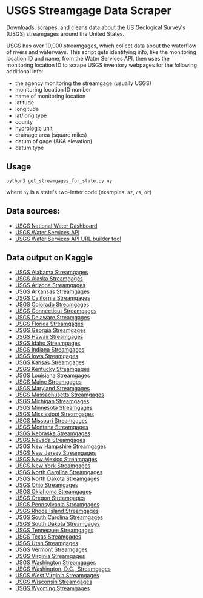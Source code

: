 # USGS Streamgage Data Scraper

Downloads, scrapes, and cleans data about the US Geological Survey's (USGS)
streamgages around the United States.

USGS has over 10,000 streamgages, which collect data about the waterflow of rivers
and waterways. This script gets identifying info, like the monitoring location ID 
and name, from the Water Services API, then uses the monitoring location ID to scrape
USGS inventory webpages for the following additional info:
- the agency monitoring the streamgage (usually USGS)
- monitoring location ID number
- name of monitoring location
- latitude
- longitude
- lat/long type
- county
- hydrologic unit
- drainage area (square miles)
- datum of gage (AKA elevation)
- datum type

## Usage
```
python3 get_streamgages_for_state.py ny
```

where `ny` is a state's two-letter code (examples: `az`, `ca`, `or`)

## Data sources:
* [USGS National Water Dashboard](https://dashboard.waterdata.usgs.gov/app/nwd/en/?aoi=default)
* [USGS Water Services API](https://waterdata.usgs.gov/nwis/rt)
* [USGS Water Services API URL builder tool](https://waterservices.usgs.gov/rest/IV-Test-Tool.html)

## Data output on Kaggle
* [USGS Alabama Streamgages](https://www.kaggle.com/datasets/protobioengineering/usgs-alabama-streamgages-may-2023)  
* [USGS Alaska Streamgages](https://www.kaggle.com/datasets/protobioengineering/usgs-alaska-streamgages-may-2023)  
* [USGS Arizona Streamgages](https://www.kaggle.com/datasets/protobioengineering/usgs-arizona-streamgages-may-2023)  
* [USGS Arkansas Streamgages](https://www.kaggle.com/datasets/protobioengineering/usgs-arkansas-streamgages-may-2023)  
* [USGS California Streamgages](https://www.kaggle.com/datasets/protobioengineering/usgs-california-streamgages-may-2023)  
* [USGS Colorado Streamgages](https://www.kaggle.com/datasets/protobioengineering/usgs-colorado-streamgages-may-2023)  
* [USGS Connecticut Streamgages](https://www.kaggle.com/datasets/protobioengineering/usgs-connecticut-streamgages-may-2023)  
* [USGS Delaware Streamgages](https://www.kaggle.com/datasets/protobioengineering/usgs-delaware-streamgages-may-2023)  
* [USGS Florida Streamgages](https://www.kaggle.com/datasets/protobioengineering/usgs-florida-streamgages-may-2023)  
* [USGS Georgia Streamgages](https://www.kaggle.com/datasets/protobioengineering/usgs-georgia-streamgages-may-2023)  
* [USGS Hawaii Streamgages](https://www.kaggle.com/datasets/protobioengineering/usgs-hawaii-streamgages-may-2023)  
* [USGS Idaho Streamgages](https://www.kaggle.com/datasets/protobioengineering/usgs-idaho-streamgages-may-2023)  
* [USGS Indiana Streamgages](https://www.kaggle.com/datasets/protobioengineering/usgs-indiana-streamgages-may-2023)  
* [USGS Iowa Streamgages](https://www.kaggle.com/datasets/protobioengineering/usgs-iowa-streamgages-may-2023)  
* [USGS Kansas Streamgages](https://www.kaggle.com/datasets/protobioengineering/usgs-kansas-streamgages-may-2023)  
* [USGS Kentucky Streamgages](https://www.kaggle.com/datasets/protobioengineering/usgs-kentucky-streamgages-may-2023)  
* [USGS Louisiana Streamgages](https://www.kaggle.com/datasets/protobioengineering/usgs-louisiana-streamgages-may-2023)  
* [USGS Maine Streamgages](https://www.kaggle.com/datasets/protobioengineering/usgs-maine-streamgages-may-2023)  
* [USGS Maryland Streamgages](https://www.kaggle.com/datasets/protobioengineering/usgs-maryland-streamgages-may-2023)  
* [USGS Massachusetts Streamgages](https://www.kaggle.com/datasets/protobioengineering/usgs-massachusetts-streamgages-may-2023)  
* [USGS Michigan Streamgages](https://www.kaggle.com/datasets/protobioengineering/usgs-michigan-streamgages-may-2023)  
* [USGS Minnesota Streamgages](https://www.kaggle.com/datasets/protobioengineering/usgs-minnesota-streamgages-may-2023)  
* [USGS Mississippi Streamgages](https://www.kaggle.com/datasets/protobioengineering/usgs-mississippi-streamgages-may-2023)  
* [USGS Missouri Streamgages](https://www.kaggle.com/datasets/protobioengineering/usgs-missouri-streamgages-may-2023)  
* [USGS Montana Streamgages](https://www.kaggle.com/datasets/protobioengineering/usgs-montana-streamgages-may-2023)  
* [USGS Nebraska Streamgages](https://www.kaggle.com/datasets/protobioengineering/usgs-nebraska-streamgages-may-2023)  
* [USGS Nevada Streamgages](https://www.kaggle.com/datasets/protobioengineering/usgs-nevada-streamgages-may-2023)  
* [USGS New Hampshire Streamgages](https://www.kaggle.com/datasets/protobioengineering/usgs-new-hampshire-streamgages-may-2023)  
* [USGS New Jersey Streamgages](https://www.kaggle.com/datasets/protobioengineering/usgs-new-jersey-streamgages-may-2023)  
* [USGS New Mexico Streamgages](https://www.kaggle.com/datasets/protobioengineering/usgs-new-mexico-streamgages-may-2023)  
* [USGS New York Streamgages](https://www.kaggle.com/datasets/protobioengineering/usgs-new-york-streamgages-may-2023)  
* [USGS North Carolina Streamgages](https://www.kaggle.com/datasets/protobioengineering/usgs-north-carolina-streamgages-may-2023)  
* [USGS North Dakota Streamgages](https://www.kaggle.com/datasets/protobioengineering/usgs-north-dakota-streamgages-may-2023)  
* [USGS Ohio Streamgages](https://www.kaggle.com/datasets/protobioengineering/usgs-ohio-streamgages-may-2023)  
* [USGS Oklahoma Streamgages](https://www.kaggle.com/datasets/protobioengineering/usgs-oklahoma-streamgages-may-2023)  
* [USGS Oregon Streamgages](https://www.kaggle.com/datasets/protobioengineering/usgs-oregon-streamgages-may-2023)  
* [USGS Pennsylvania Streamgages](https://www.kaggle.com/datasets/protobioengineering/usgs-pennsylvania-streamgages-may-2023)  
* [USGS Rhode Island Streamgages](https://www.kaggle.com/datasets/protobioengineering/usgs-rhode-island-streamgages-may-2023)  
* [USGS South Carolina Streamgages](https://www.kaggle.com/datasets/protobioengineering/usgs-south-carolina-streamgages-may-2023)  
* [USGS South Dakota Streamgages](https://www.kaggle.com/datasets/protobioengineering/usgs-south-dakota-streamgages-may-2023)  
* [USGS Tennessee Streamgages](https://www.kaggle.com/datasets/protobioengineering/usgs-tennessee-streamgages-may-2023)  
* [USGS Texas Streamgages](https://www.kaggle.com/datasets/protobioengineering/usgs-texas-streamgages-may-2023)  
* [USGS Utah Streamgages](https://www.kaggle.com/datasets/protobioengineering/usgs-utah-streamgages-may-2023)  
* [USGS Vermont Streamgages](https://www.kaggle.com/datasets/protobioengineering/usgs-vermont-streamgages-may-2023)  
* [USGS Virginia Streamgages](https://www.kaggle.com/datasets/protobioengineering/usgs-virginia-streamgages-may-2023)  
* [USGS Washington Streamgages](https://www.kaggle.com/datasets/protobioengineering/usgs-washington-streamgages-may-2023)  
* [USGS Washington, D.C., Streamgages](https://www.kaggle.com/datasets/protobioengineering/usgs-washington-dc-streamgages-may-2023)  
* [USGS West Virginia Streamgages](https://www.kaggle.com/datasets/protobioengineering/usgs-west-virginia-streamgages-may-2023)  
* [USGS Wisconsin Streamgages](https://www.kaggle.com/datasets/protobioengineering/usgs-wisconsin-streamgages-may-2023)  
* [USGS Wyoming Streamgages](https://www.kaggle.com/datasets/protobioengineering/usgs-wyoming-streamgages-may-2023)  
